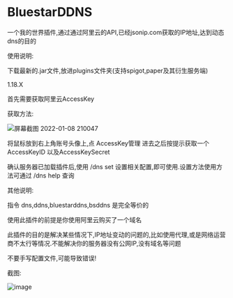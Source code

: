 # BluestarDDNS
一个我的世界插件,通过通过阿里云的API,已经jsonip.com获取的IP地址,达到动态dns的目的

使用说明:

  下载最新的.jar文件,放进plugins文件夹(支持spigot,paper及其衍生服务端)
  
  1.18.X
  
  首先需要获取阿里云AccessKey
  
  获取方法:
  
   ![屏幕截图 2022-01-08 210047](https://user-images.githubusercontent.com/90564167/148645860-afb8895a-0eb2-42bd-9fc8-afee012f4ab8.png)
        
   将鼠标放到右上角账号头像上,点 AccessKey管理 进去之后按提示获取一个AccessKeyID 以及AccessKeySecret
        
  确认服务器已加载插件后,使用 /dns set 设置相关配置,即可使用.设置方法使用方法可通过 /dns help 查询
  
其他说明:

  指令 dns,ddns,bluestarddns,bsddns 是完全等价的
  
  使用此插件的前提是你使用阿里云购买了一个域名
  
  此插件的目的是解决某些情况下,IP地址变动的问题的,比如使用代理,或是网络运营商不太行等情况.不能解决你的服务器没有公网IP,没有域名等问题
  
  不要手写配置文件,可能导致错误!
  
截图:

  ![image](https://user-images.githubusercontent.com/90564167/148647832-cafbd127-8d51-40a9-b949-86e6a3590eab.png)

